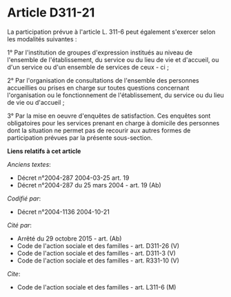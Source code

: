 # Article D311-21

La participation prévue à l'article L. 311-6 peut également s'exercer selon les modalités suivantes :

1° Par l'institution de groupes d'expression institués au niveau de l'ensemble de l'établissement, du service ou du lieu de
vie et d'accueil, ou d'un service ou d'un ensemble de services de ceux - ci ;

2° Par l'organisation de consultations de l'ensemble des personnes accueillies ou prises en charge sur toutes questions
concernant l'organisation ou le fonctionnement de l'établissement, du service ou du lieu de vie ou d'accueil ;

3° Par la mise en oeuvre d'enquêtes de satisfaction. Ces enquêtes sont obligatoires pour les services prenant en charge à
domicile des personnes dont la situation ne permet pas de recourir aux autres formes de participation prévues par la présente
sous-section.

**Liens relatifs à cet article**

_Anciens textes_:

  - Décret n°2004-287 2004-03-25 art. 19
  - Décret n°2004-287 du 25 mars 2004 - art. 19 (Ab)

_Codifié par_:

  - Décret n°2004-1136 2004-10-21

_Cité par_:

  - Arrêté du 29 octobre 2015 - art. (Ab)
  - Code de l'action sociale et des familles - art. D311-26 (V)
  - Code de l'action sociale et des familles - art. D311-3 (V)
  - Code de l'action sociale et des familles - art. R331-10 (V)

_Cite_:

  - Code de l'action sociale et des familles - art. L311-6 (M)
